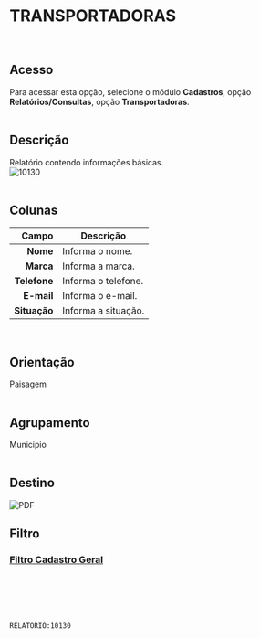 # TRANSPORTADORAS
<br>

## Acesso
Para acessar esta opção, selecione o módulo **Cadastros**, opção **Relatórios/Consultas**, opção **Transportadoras**.
<br>
<br>

## Descrição
Relatório contendo informações básicas.
<br>
![10130](https://raw.githubusercontent.com/netforcews/docs-siscom/master/relatorios/imagens/10130.png)
<br>
<br>

## Colunas
Campo | Descrição
--:|---
**Nome** | Informa o nome.
**Marca** | Informa a marca.
**Telefone** | Informa o telefone.
**E-mail** | Informa o e-mail.
**Situação** | Informa a situação.
<br>

## Orientação
Paisagem   
<br>

## Agrupamento
Municipio   
<br>

## Destino
 ![PDF](https://raw.githubusercontent.com/netforcews/docs-siscom/master/relatorios/imagens/pdf-48.png)
<br>

## Filtro
### [Filtro Cadastro Geral](/geral/rep-filtro-pessoa.md)
<br>
<br>
<br>
<br>

```RELATORIO:10130```
